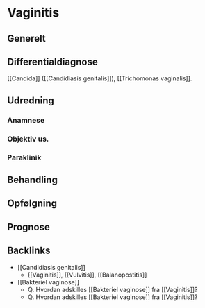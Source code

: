 # Vaginitis
## Generelt


## Differentialdiagnose
[[Candida]] ([[Candidiasis genitalis]]), [[Trichomonas vaginalis]].

## Udredning
### Anamnese

### Objektiv us.

### Paraklinik

## Behandling


## Opfølgning


## Prognose


## Backlinks
* [[Candidiasis genitalis]]
	* [[Vaginitis]], [[Vulvitis]], [[Balanopostitis]]
* [[Bakteriel vaginose]]
	* Q. Hvordan adskilles [[Bakteriel vaginose]] fra [[Vaginitis]]?
	* Q. Hvordan adskilles [[Bakteriel vaginose]] fra [[Vaginitis]]?

<!-- #anki/tag/med/Infectious #anki/deck/Medicine #anki/tag/med/Gynecology #anki/tag/med/GP -->

<!-- {BearID:4DC5C565-D961-407D-AD6D-2B419F1A00C9-19264-0000284646E22EBE} -->
